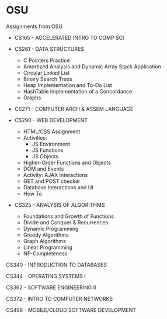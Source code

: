 # OSU
Assignments from OSU

* CS165 - ACCELERATED INTRO TO COMP SCI

* CS261 - DATA STRUCTURES
  * C Pointers Practice
  * Amortized Analysis and Dynamic Array Stack Application
  * Circular Linked List
  * Binary Search Trees
  * Heap Implementation and To-Do List
  * HashTable Implementation of a Concordance
  * Graphs

* CS271 - COMPUTER ARCH & ASSEM LANGUAGE

* CS290 - WEB DEVELOPMENT
  * HTML/CSS Assignment
  * Activities:
    * JS Environment
    * JS Functions
    * JS Objects
  * Higher-Order Functions and Objects
  * DOM and Events
  * Activity: AJAX Interactions
  * GET and POST checker
  * Database Interactions and UI
  * How To

* CS325 - ANALYSIS OF ALGORITHMS
  * Foundations and Growth of Functions
  * Divide and Conquer & Recurrences
  * Dynamic Programming
  * Greedy Algorithms
  * Graph Algorithms
  * Linear Programming
  * NP-Completeness

CS340 - INTRODUCTION TO DATABASES

CS344 - OPERATING SYSTEMS I

CS362 - SOFTWARE ENGINEERING II

CS372 - INTRO TO COMPUTER NETWORKS

CS496 - MOBILE/CLOUD SOFTWARE DEVELOPMENT
